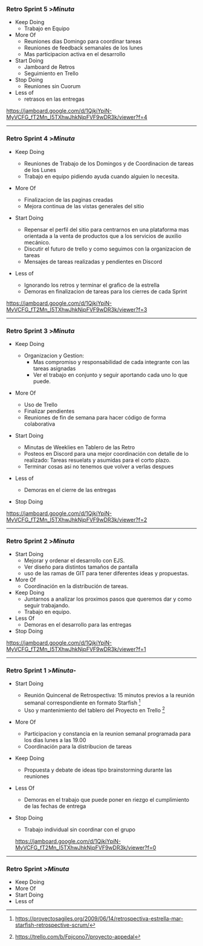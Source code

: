 ### Retro Sprint 5 >_Minuta_

- Keep Doing
  - Trabajo en Equipo
- More Of
  - Reuniones dias Domingo para coordinar tareas
  - Reuniones de feedback semanales de los lunes
  - Mas participacion activa en el desarrollo
- Start Doing
  - Jamboard de Retros
  - Seguimiento en Trello
- Stop Doing
  - Reuniones sin Cuorum
- Less of
  - retrasos en las entregas

https://jamboard.google.com/d/1QjkiYpiN-MyVCFG_fT2Mn_I5TXhwJhkNjpFVF9wDR3k/viewer?f=4

---

### Retro Sprint 4 >_Minuta_

- Keep Doing

  - Reuniones de Trabajo de los Domingos y de Coordinacion de tareas de los Lunes
  - Trabajo en equipo pidiendo ayuda cuando alguien lo necesita.

- More Of

  - Finalizacion de las paginas creadas
  - Mejora continua de las vistas generales del sitio

- Start Doing

  - Repensar el perfil del sitio para centrarnos en una plataforma mas orientada a la venta de productos que a los servicios de auxilio mecánico.
  - Discutir el futuro de trello y como seguimos con la organizacion de tareas
  - Mensajes de tareas realizadas y pendientes en Discord

- Less of
  - Ignorando los retros y terminar el grafico de la estrella
  - Demoras en finalizacion de tareas para los cierres de cada Sprint

https://jamboard.google.com/d/1QjkiYpiN-MyVCFG_fT2Mn_I5TXhwJhkNjpFVF9wDR3k/viewer?f=3

---

### Retro Sprint 3 >_Minuta_

- Keep Doing

  - Organizacion y Gestion:
    - Mas compromiso y responsabilidad de cada integrante con las tareas asignadas
    - Ver el trabajo en conjunto y seguir aportando cada uno lo que puede.

- More Of

  - Uso de Trello
  - Finalizar pendientes
  - Reuniones de fin de semana para hacer código de forma colaborativa

- Start Doing

  - Minutas de Weeklies en Tablero de las Retro
  - Posteos en Discord para una mejor coordinación con detalle de lo realizado: Tareas resuelats y asumidas para el corto plazo.
  - Terminar cosas asi no tenemos que volver a verlas despues

- Less of

  - Demoras en el cierre de las entregas

- Stop Doing

https://jamboard.google.com/d/1QjkiYpiN-MyVCFG_fT2Mn_I5TXhwJhkNjpFVF9wDR3k/viewer?f=2

---

### Retro Sprint 2 >_Minuta_

- Start Doing
  - Mejorar y ordenar el desarrollo con EJS.
  - Ver diseño para distintos tamaños de pantalla
  - uso de las ramas de GIT para tener diferentes ideas y propuestas.
- More Of
  - Coordinación en la distribución de tareas.
- Keep Doing
  - Juntarnos a analizar los proximos pasos que queremos dar y como seguir trabajando.
  - Trabajo en equipo.
- Less Of
  - Demoras en el desarrollo para las entregas
- Stop Doing

https://jamboard.google.com/d/1QjkiYpiN-MyVCFG_fT2Mn_I5TXhwJhkNjpFVF9wDR3k/viewer?f=1

[^1]: https://proyectosagiles.org/2009/06/14/retrospectiva-estrella-mar-starfish-retrospective-scrum/
[^2]: https://trello.com/b/Fpjcono7/proyecto-appedal

---

### Retro Sprint 1 >_Minuta_-

- Start Doing
  - Reunión Quincenal de Retrospectiva: 15 minutos previos a la reunión semanal correspondiente en formato Starfish [^1]
  - Uso y mantenimiento del tablero del Proyecto en Trello [^2]
- More Of
  - Participacion y constancia en la reunion semanal programada para los dias lunes a las 19.00
  - Coordinación para la distribucion de tareas
- Keep Doing
  - Propuesta y debate de ideas tipo brainstorming durante las reuniones
- Less Of
  - Demoras en el trabajo que puede poner en riezgo el cumplimiento de las fechas de entrega
- Stop Doing

  - Trabajo individual sin coordinar con el grupo

  https://jamboard.google.com/d/1QjkiYpiN-MyVCFG_fT2Mn_I5TXhwJhkNjpFVF9wDR3k/viewer?f=0

---

### Retro Sprint >_Minuta_

- Keep Doing
- More Of
- Start Doing
- Less of
